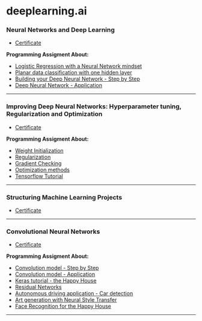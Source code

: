 # deeplearning.ai

### Neural Networks and Deep Learning
- [Certificate](https://www.coursera.org/account/accomplishments/certificate/U59HHSB4WC9R)  

**Programming Assigment About:**
* [Logistic Regression with a Neural Network mindset](https://feizhihui.github.io/deeplearning.ai/1.%20Neural%20Networks%20and%20Deep%20Learning/1.%20Neural%20Networks%20and%20Deep%20Learning/Logistic%20Regression%20with%20a%20Neural%20Network%20mindset%20v4-Copy1.html)
* [Planar data classification with one hidden layer](https://feizhihui.github.io/deeplearning.ai/1.%20Neural%20Networks%20and%20Deep%20Learning/Planar%20data%20classification%20with%20one%20hidden%20layer%20v4.html)
* [Building your Deep Neural Network - Step by Step](https://feizhihui.github.io/deeplearning.ai/1.%20Neural%20Networks%20and%20Deep%20Learning/Building%20your%20Deep%20Neural%20Network%20-%20Step%20by%20Step%20v5.html)
* [Deep Neural Network - Application](https://feizhihui.github.io/deeplearning.ai/1.%20Neural%20Networks%20and%20Deep%20Learning/Deep%20Neural%20Network%20-%20Application%20v3.html)

---
### Improving Deep Neural Networks: Hyperparameter tuning, Regularization and Optimization
- [Certificate](https://www.coursera.org/account/accomplishments/certificate/KG5R68ZBQPL2)  

**Programming Assigment About:**
* [Weight Initialization](https://feizhihui.github.io/deeplearning.ai/2.%20Improving%20Deep%20Neural%20Networks%20Hyperparameter%20tuning%2C%20Regularization%20and%20Optimization/Initialization.html)
* [Regularization](https://feizhihui.github.io/deeplearning.ai/2.%20Improving%20Deep%20Neural%20Networks%20Hyperparameter%20tuning%2C%20Regularization%20and%20Optimization/Regularization.html)
* [Gradient Checking](https://feizhihui.github.io/deeplearning.ai/2.%20Improving%20Deep%20Neural%20Networks%20Hyperparameter%20tuning%2C%20Regularization%20and%20Optimization/Gradient%20Checking%20v1.html)
* [Optimization methods](https://feizhihui.github.io/deeplearning.ai/2.%20Improving%20Deep%20Neural%20Networks%20Hyperparameter%20tuning%2C%20Regularization%20and%20Optimization/Optimization%20methods.html)
* [Tensorflow Tutorial](https://feizhihui.github.io/deeplearning.ai/2.%20Improving%20Deep%20Neural%20Networks%20Hyperparameter%20tuning%2C%20Regularization%20and%20Optimization/Tensorflow%20Tutorial.html)
---

### Structuring Machine Learning Projects
- [Certificate](https://www.coursera.org/account/accomplishments/certificate/PYD45H6TNW87)  
---

### Convolutional Neural Networks
- [Certificate](https://www.coursera.org/account/accomplishments/certificate/294XLB6RX9ME)  

**Programming Assigment About:**
* [Convolution model - Step by Step](https://feizhihui.github.io/deeplearning.ai/4.%20Convolutional%20Neural%20Networks/Convolution%20model%20-%20Step%20by%20Step%20-%20v2.html)
* [Convolution model - Application](https://feizhihui.github.io/deeplearning.ai/4.%20Convolutional%20Neural%20Networks/Convolution%20model%20-%20Application%20-%20v1.html)
* [Keras tutorial - the Happy House](https://feizhihui.github.io/deeplearning.ai/4.%20Convolutional%20Neural%20Networks/Keras%20-%20Tutorial%20-%20Happy%20House%20v2.html)
* [Residual Networks](https://feizhihui.github.io/deeplearning.ai/4.%20Convolutional%20Neural%20Networks/Residual%20Networks%20-%20v2.html)
* [Autonomous driving application - Car detection](https://feizhihui.github.io/deeplearning.ai/4.%20Convolutional%20Neural%20Networks/Autonomous%20driving%20application%20-%20Car%20detection%20-%20v1.html)
* [Art generation with Neural Style Transfer](https://feizhihui.github.io/deeplearning.ai/4.%20Convolutional%20Neural%20Networks/Art%20Generation%20with%20Neural%20Style%20Transfer%20-%20v2.html)
* [Face Recognition for the Happy House](https://feizhihui.github.io/deeplearning.ai/4.%20Convolutional%20Neural%20Networks/Face%20Recognition%20for%20the%20Happy%20House%20-%20v3.html)
---
     